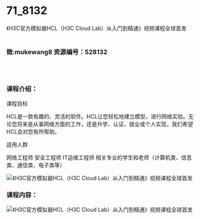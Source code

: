 # 71_8132
《H3C官方模拟器HCL（H3C Cloud Lab）从入门到精通》视频课程全球首发
<br/></br>
<h3>微:mukewang8 资源编号：528132</h3>
<br/></br>
<h3>课程介绍：</h3>
<p>课程目标</p>
<p>HCL是一款有趣的、灵活的软件。HCL让您轻松地建立模型，进行网络实验。无论您将来是从事网络方面的工作，还是升学、认证、就业或个人实现，我们希望HCL会对您有所帮助。</p>
<p>适用人群</p>
<p>网络工程师 安全工程师 IT运维工程师 相关专业的学生和老师（计算机类、信息类、通信类、电子类等）</p>
<p><img src="https://www.ko996.com/wp-content/uploads/img/2019/10/356-67-300x192.jpg" alt="《H3C官方模拟器HCL（H3C Cloud Lab）从入门到精通》视频课程全球首发"></p>
<h3>课程内容：</h3>
<p><img src="https://www.ko996.com/wp-content/uploads/img/2019/10/1-120.png" alt="《H3C官方模拟器HCL（H3C Cloud Lab）从入门到精通》视频课程全球首发"></p>

